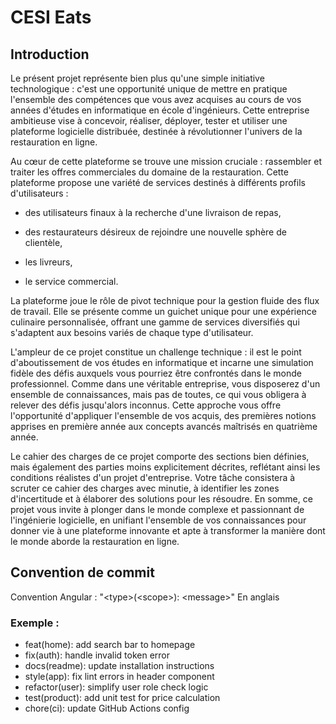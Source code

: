 # CESI Eats
## Introduction
Le présent projet représente bien plus qu'une simple initiative technologique : c'est une opportunité unique de mettre en pratique l'ensemble des compétences que vous avez acquises au cours de vos années d'études en informatique en école d'ingénieurs. Cette entreprise ambitieuse vise à concevoir, réaliser, déployer, tester et utiliser une plateforme logicielle distribuée, destinée à révolutionner l'univers de la restauration en ligne.

Au cœur de cette plateforme se trouve une mission cruciale : rassembler et traiter les offres commerciales du domaine de la restauration. Cette plateforme propose une variété de services destinés à différents profils d'utilisateurs :

- des utilisateurs finaux à la recherche d'une livraison de repas,

- des restaurateurs désireux de rejoindre une nouvelle sphère de clientèle,

- les livreurs,

- le service commercial.

La plateforme joue le rôle de pivot technique pour la gestion fluide des flux de travail. Elle se présente comme un guichet unique pour une expérience culinaire personnalisée, offrant une gamme de services diversifiés qui s'adaptent aux besoins variés de chaque type d'utilisateur.

L'ampleur de ce projet constitue un challenge technique : il est le point d'aboutissement de vos études en informatique et incarne une simulation fidèle des défis auxquels vous pourriez être confrontés dans le monde professionnel. Comme dans une véritable entreprise, vous disposerez d'un ensemble de connaissances, mais pas de toutes, ce qui vous obligera à relever des défis jusqu'alors inconnus. Cette approche vous offre l'opportunité d'appliquer l'ensemble de vos acquis, des premières notions apprises en première année aux concepts avancés maîtrisés en quatrième année.

Le cahier des charges de ce projet comporte des sections bien définies, mais également des parties moins explicitement décrites, reflétant ainsi les conditions réalistes d'un projet d'entreprise. Votre tâche consistera à scruter ce cahier des charges avec minutie, à identifier les zones d'incertitude et à élaborer des solutions pour les résoudre. En somme, ce projet vous invite à plonger dans le monde complexe et passionnant de l'ingénierie logicielle, en unifiant l'ensemble de vos connaissances pour donner vie à une plateforme innovante et apte à transformer la manière dont le monde aborde la restauration en ligne.


## Convention de commit
Convention Angular : "\<type\>(\<scope\>): \<message\>"
En anglais
### Exemple :
- feat(home): add search bar to homepage
- fix(auth): handle invalid token error
- docs(readme): update installation instructions
- style(app): fix lint errors in header component
- refactor(user): simplify user role check logic
- test(product): add unit test for price calculation
- chore(ci): update GitHub Actions config
